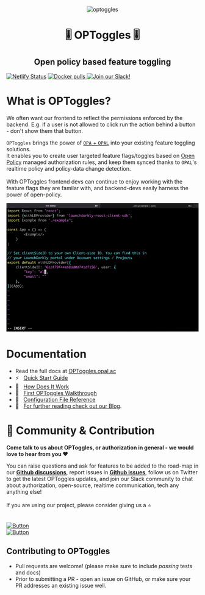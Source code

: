 <p  align="center">
 <img src="https://i.ibb.co/m4cN6nW/optoggles.png" height=170 alt="optoggles" border="0" />
</p>
<h1 align="center">
🎚️ OPToggles 🎚️
</h1>

<h2 align="center">
Open policy based feature toggling
</h2>

[![Netlify Status](https://api.netlify.com/api/v1/badges/cf45f769-6b07-47b7-8aed-47213daede65/deploy-status)](https://app.netlify.com/sites/optoggles/deploys)
<span>
<a href="https://hub.docker.com/r/permitio/optoggles" target="_blank">
<img src="https://img.shields.io/docker/pulls/permitio/optoggles?label=Docker%20pulls" alt="Docker pulls">
</a>
<a href="https://opal-access.slack.com/" target="_blank">
<img src="https://img.shields.io/badge/Slack%20Community-4A154B?logo=slack&logoColor=white" alt="Join our Slack!">
</a>
</span>

# What is OPToggles?

We often want our frontend to reflect the permissions enforced by the backend. E.g. if a user is not allowed to click run the action behind a button - don't show them that button.

`OPToggles` brings the power of <a href="https://github.com/permitio/opal" target="_blank">`OPA` + `OPAL`</a> into your existing feature toggling solutions. <br/>
It enables you to create user targeted feature flags/toggles based on <a href="https://openpolicyagent.org" target="_blank">Open Policy</a> managed authorization rules, and keep them
synced thanks to `OPAL`'s realtime policy and policy-data change detection.<br/>
<br/>
With OPToggles frontend devs can continue to enjoy working with the feature flags they are familar with, and backend-devs easily harness the power of open-policy.

<img src="docs/website/optoggles-demo.gif" alt="OPToggles Demo">

</br>

# Documentation

- Read the full docs at [OPToggles.opal.ac](https://optoggles.opal.ac)
- ⚡️ &nbsp; [Quick Start Guide](docs/website/docs/tutorials/quickstart.mdx)
- 🤿 &nbsp; [How Does It Work](docs/website/docs/tutorials/how_does_it_work.mdx)
- 🦮 &nbsp; [First OPToggles Walkthrough](docs/website/docs/tutorials/demo.mdx)
- 📓 &nbsp; [Configuration File Reference](docs/website/docs/tutorials/configuration.md)
- 📖 &nbsp; [For further reading check out our Blog](https://bit.ly/permitioblog).

# <a name="community"></a>👥 Community & Contribution

**Come talk to us about OPToggles, or authorization in general - we would love to hear from you ❤️**

You can raise questions and ask for features to be added to the road-map in our [**Github discussions**](https://github.com/permitio/OPToggles/discussions), report issues in [**Github issues**](https://github.com/permitio/OPToggles/issues), follow us on Twitter to get the latest OPToggles updates, and join our Slack community to chat about authorization, open-source, realtime communication, tech any anything else!
</br>
</br>
If you are using our project, please consider giving us a ⭐️
</br>
</br>

[![Button][join-slack-link]][badge-slack-link] </br> [![Button][follow-twitter-link]][badge-twitter-link]

## Contributing to OPToggles

- Pull requests are welcome! (please make sure to include _passing_ tests and docs)
- Prior to submitting a PR - open an issue on GitHub, or make sure your PR addresses an existing issue well.

[join-slack-link]: https://i.ibb.co/wzrGHQL/Group-749.png
[badge-slack-link]: https://bit.ly/permitioslack
[follow-twitter-link]: https://i.ibb.co/YZwWJm7/Group-751.png
[badge-twitter-link]: https://twitter.com/opal_ac
